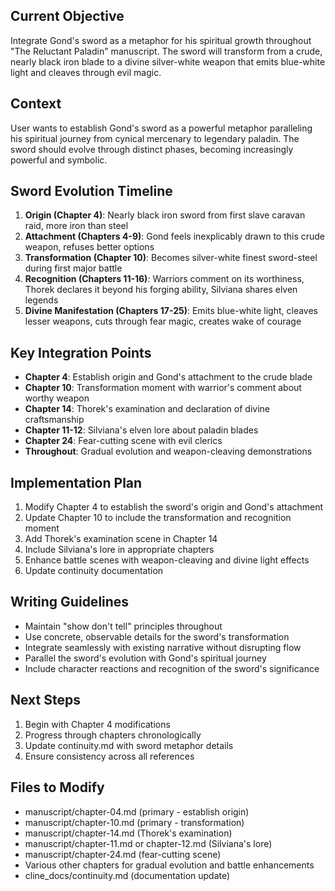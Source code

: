 ## Current Objective
Integrate Gond's sword as a metaphor for his spiritual growth throughout "The Reluctant Paladin" manuscript. The sword will transform from a crude, nearly black iron blade to a divine silver-white weapon that emits blue-white light and cleaves through evil magic.

## Context
User wants to establish Gond's sword as a powerful metaphor paralleling his spiritual journey from cynical mercenary to legendary paladin. The sword should evolve through distinct phases, becoming increasingly powerful and symbolic.

## Sword Evolution Timeline
1. **Origin (Chapter 4)**: Nearly black iron sword from first slave caravan raid, more iron than steel
2. **Attachment (Chapters 4-9)**: Gond feels inexplicably drawn to this crude weapon, refuses better options
3. **Transformation (Chapter 10)**: Becomes silver-white finest sword-steel during first major battle
4. **Recognition (Chapters 11-16)**: Warriors comment on its worthiness, Thorek declares it beyond his forging ability, Silviana shares elven legends
5. **Divine Manifestation (Chapters 17-25)**: Emits blue-white light, cleaves lesser weapons, cuts through fear magic, creates wake of courage

## Key Integration Points
- **Chapter 4**: Establish origin and Gond's attachment to the crude blade
- **Chapter 10**: Transformation moment with warrior's comment about worthy weapon
- **Chapter 14**: Thorek's examination and declaration of divine craftsmanship
- **Chapter 11-12**: Silviana's elven lore about paladin blades
- **Chapter 24**: Fear-cutting scene with evil clerics
- **Throughout**: Gradual evolution and weapon-cleaving demonstrations

## Implementation Plan
1. Modify Chapter 4 to establish the sword's origin and Gond's attachment
2. Update Chapter 10 to include the transformation and recognition moment
3. Add Thorek's examination scene in Chapter 14
4. Include Silviana's lore in appropriate chapters
5. Enhance battle scenes with weapon-cleaving and divine light effects
6. Update continuity documentation

## Writing Guidelines
- Maintain "show don't tell" principles throughout
- Use concrete, observable details for the sword's transformation
- Integrate seamlessly with existing narrative without disrupting flow
- Parallel the sword's evolution with Gond's spiritual journey
- Include character reactions and recognition of the sword's significance

## Next Steps
1. Begin with Chapter 4 modifications
2. Progress through chapters chronologically
3. Update continuity.md with sword metaphor details
4. Ensure consistency across all references

## Files to Modify
- manuscript/chapter-04.md (primary - establish origin)
- manuscript/chapter-10.md (primary - transformation)
- manuscript/chapter-14.md (Thorek's examination)
- manuscript/chapter-11.md or chapter-12.md (Silviana's lore)
- manuscript/chapter-24.md (fear-cutting scene)
- Various other chapters for gradual evolution and battle enhancements
- cline_docs/continuity.md (documentation update)
